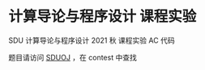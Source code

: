# 计算导论与程序设计 课程实验

SDU 计算导论与程序设计 2021 秋 课程实验 AC 代码

题目请访问 [SDUOJ](https://oj.qd.sdu.edu.cn/home) ，在 contest 中查找